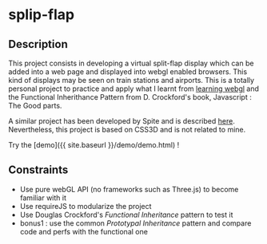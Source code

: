 ---
---
splip-flap
=========

Description
--
This project consists in developing a virtual split-flap display which can be added into a web page and displayed into webgl enabled browsers. This kind of displays may be seen on train stations and airports. 
This is a totally personal project to practice and apply what I learnt from [learning webgl](http://learningwebgl.com/blog/ "Learning WebGL") and the Functional Inherithance Pattern from D. Crockford's book,  Javascript : The Good parts.

A similar project has been developed by Spite and is described [here](http://www.clicktorelease.com/blog/split-flap-display "ClickToRelease"). Nevertheless, this project is based on CSS3D and is not related to mine.

Try the [demo]({{ site.baseurl }}/demo/demo.html) !

Constraints
--
- Use pure webGL API (no frameworks such as Three.js) to become familiar with it
- Use requireJS to modularize the project
- Use Douglas Crockford's _Functional Inheritance_ pattern to test it
- bonus1 : use the common _Prototypal Inheritance_ pattern and compare code and perfs with the functional one


